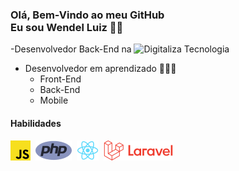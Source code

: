 ### Olá, Bem-Vindo ao meu GitHub <br> Eu sou Wendel Luiz 👾🤟

-Desenvolvedor Back-End na ![Digitaliza Tecnologia](https://digitaliza.com.br/assets/medias/imgs/logos/logo-nav.png)

- Desenvolvedor em aprendizado 🧑🏻‍💻
	- Front-End 
	- Back-End
	- Mobile

#### Habilidades
![JavaScript](/img/js-icon.png)&nbsp;
![PHP](/img/php.png)&nbsp;
![React.js e React Native](/img/react-icon.png)&nbsp;
![Laravel](/img/laravel.png)&nbsp;

